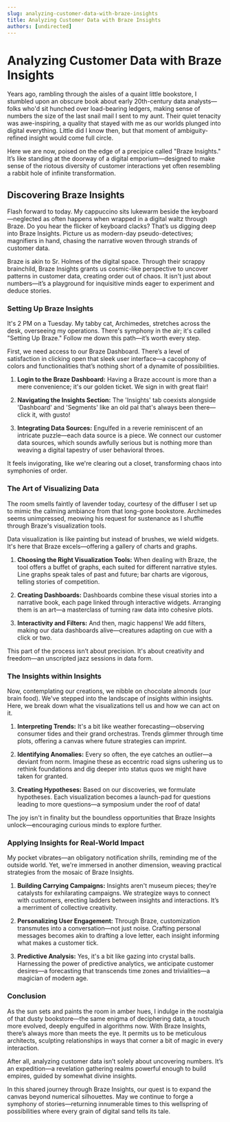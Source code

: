 ```yaml
---
slug: analyzing-customer-data-with-braze-insights
title: Analyzing Customer Data with Braze Insights
authors: [undirected]
---
```



# Analyzing Customer Data with Braze Insights

Years ago, rambling through the aisles of a quaint little bookstore, I stumbled upon an obscure book about early 20th-century data analysts—folks who'd sit hunched over load-bearing ledgers, making sense of numbers the size of the last snail mail I sent to my aunt. Their quiet tenacity was awe-inspiring, a quality that stayed with me as our worlds plunged into digital everything. Little did I know then, but that moment of ambiguity-refined insight would come full circle.

Here we are now, poised on the edge of a precipice called "Braze Insights." It’s like standing at the doorway of a digital emporium—designed to make sense of the riotous diversity of customer interactions yet often resembling a rabbit hole of infinite transformation.

## Discovering Braze Insights

Flash forward to today. My cappuccino sits lukewarm beside the keyboard—neglected as often happens when wrapped in a digital waltz through Braze. Do you hear the flicker of keyboard clacks? That’s us digging deep into Braze Insights. Picture us as modern-day pseudo-detectives; magnifiers in hand, chasing the narrative woven through strands of customer data.

Braze is akin to Sr. Holmes of the digital space. Through their scrappy brainchild, Braze Insights grants us cosmic-like perspective to uncover patterns in customer data, creating order out of chaos. It isn't just about numbers—it’s a playground for inquisitive minds eager to experiment and deduce stories.

### Setting Up Braze Insights

It's 2 PM on a Tuesday. My tabby cat, Archimedes, stretches across the desk, overseeing my operations. There's symphony in the air; it's called "Setting Up Braze." Follow me down this path—it’s worth every step.

First, we need access to our Braze Dashboard. There’s a level of satisfaction in clicking open that sleek user interface—a cacophony of colors and functionalities that’s nothing short of a dynamite of possibilities.

1. **Login to the Braze Dashboard:** Having a Braze account is more than a mere convenience; it's our golden ticket. We sign in with great flair!
   
2. **Navigating the Insights Section:** The 'Insights' tab coexists alongside 'Dashboard' and 'Segments' like an old pal that's always been there—click it, with gusto! 

3. **Integrating Data Sources:** Engulfed in a reverie reminiscent of an intricate puzzle—each data source is a piece. We connect our customer data sources, which sounds awfully serious but is nothing more than weaving a digital tapestry of user behavioral throes.

It feels invigorating, like we're clearing out a closet, transforming chaos into symphonies of order.

### The Art of Visualizing Data

The room smells faintly of lavender today, courtesy of the diffuser I set up to mimic the calming ambiance from that long-gone bookstore. Archimedes seems unimpressed, meowing his request for sustenance as I shuffle through Braze's visualization tools.

Data visualization is like painting but instead of brushes, we wield widgets. It's here that Braze excels—offering a gallery of charts and graphs.

1. **Choosing the Right Visualization Tools:** When dealing with Braze, the tool offers a buffet of graphs, each suited for different narrative styles. Line graphs speak tales of past and future; bar charts are vigorous, telling stories of competition. 

2. **Creating Dashboards:** Dashboards combine these visual stories into a narrative book, each page linked through interactive widgets. Arranging them is an art—a masterclass of turning raw data into cohesive plots.

3. **Interactivity and Filters:** And then, magic happens! We add filters, making our data dashboards alive—creatures adapting on cue with a click or two. 

This part of the process isn’t about precision. It's about creativity and freedom—an unscripted jazz sessions in data form.

### The Insights within Insights

Now, contemplating our creations, we nibble on chocolate almonds (our brain food). We've stepped into the landscape of insights within insights. Here, we break down what the visualizations tell us and how we can act on it.

1. **Interpreting Trends:** It's a bit like weather forecasting—observing consumer tides and their grand orchestras. Trends glimmer through time plots, offering a canvas where future strategies can imprint.

2. **Identifying Anomalies:** Every so often, the eye catches an outlier—a deviant from norm. Imagine these as eccentric road signs ushering us to rethink foundations and dig deeper into status quos we might have taken for granted.

3. **Creating Hypotheses:** Based on our discoveries, we formulate hypotheses. Each visualization becomes a launch-pad for questions leading to more questions—a symposium under the roof of data!

The joy isn't in finality but the boundless opportunities that Braze Insights unlock—encouraging curious minds to explore further.

### Applying Insights for Real-World Impact

My pocket vibrates—an obligatory notification shrills, reminding me of the outside world. Yet, we're immersed in another dimension, weaving practical strategies from the mosaic of Braze Insights.

1. **Building Carrying Campaigns:** Insights aren't museum pieces; they’re catalysts for exhilarating campaigns. We strategize ways to connect with customers, erecting ladders between insights and interactions. It’s a merriment of collective creativity.

2. **Personalizing User Engagement:** Through Braze, customization transmutes into a conversation—not just noise. Crafting personal messages becomes akin to drafting a love letter, each insight informing what makes a customer tick.

3. **Predictive Analysis:** Yes, it's a bit like gazing into crystal balls. Harnessing the power of predictive analytics, we anticipate customer desires—a forecasting that transcends time zones and trivialities—a magician of modern age.

### Conclusion

As the sun sets and paints the room in amber hues, I indulge in the nostalgia of that dusty bookstore—the same enigma of deciphering data, a touch more evolved, deeply engulfed in algorithms now. With Braze Insights, there’s always more than meets the eye. It permits us to be meticulous architects, sculpting relationships in ways that corner a bit of magic in every interaction.

After all, analyzing customer data isn’t solely about uncovering numbers. It’s an expedition—a revelation gathering realms powerful enough to build empires, guided by somewhat divine insights. 

In this shared journey through Braze Insights, our quest is to expand the canvas beyond numerical silhouettes. May we continue to forge a symphony of stories—returning innumerable times to this wellspring of possibilities where every grain of digital sand tells its tale.